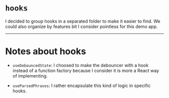 # `hooks`

I decided to group hooks in a separated folder to make it easier to find. We could also organize by features bit I consider pointless for this demo app.

---

# Notes about hooks

- `useDebouncedState`:
  I choosed to make the debouncer with a hook instead of a function factory because I consider it is more a React way of implementing.

- `useParsedPhrases`:
  I rather encapsulate this kind of logic in specific hooks.
